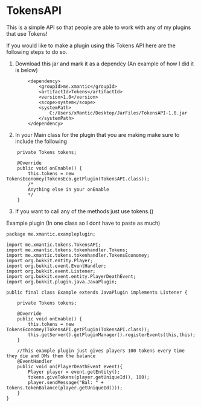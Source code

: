 # TokensAPI
This is a simple API so that people are able to work with any of my plugins that use Tokens!

If you would like to make a plugin using this Tokens API here are the following steps to do so.

1. Download this jar and mark it as a dependcy (An example of how I did it is below)
```
        <dependency>
            <groupId>me.xmantic</groupId>
            <artifactId>Tokens</artifactId>
            <version>1.0</version>
            <scope>system</scope>
            <systemPath>
                C:/Users/xMantic/Desktop/JarFiles/TokensAPI-1.0.jar
            </systemPath>
        </dependency>
```
        
2. In your Main class for the plugin that you are making make sure to include the following

```
    private Tokens tokens;

    @Override
    public void onEnable() {
        this.tokens = new TokensEconomey(TokensEco.getPlugin(TokensAPI.class));
        /*
        Anything else in your onEnable
        */
    }
```
3. If you want to call any of the methods just use tokens.<method>()

Example plugin (In one class so I dont have to paste as much)
```
package me.xmantic.exampleplugin;

import me.xmantic.tokens.TokensAPI;
import me.xmantic.tokens.tokenhandler.Tokens;
import me.xmantic.tokens.tokenhandler.TokensEconomey;
import org.bukkit.entity.Player;
import org.bukkit.event.EventHandler;
import org.bukkit.event.Listener;
import org.bukkit.event.entity.PlayerDeathEvent;
import org.bukkit.plugin.java.JavaPlugin;

public final class Example extends JavaPlugin implements Listener {

    private Tokens tokens;

    @Override
    public void onEnable() {
        this.tokens = new TokensEconomey(TokensAPI.getPlugin(TokensAPI.class));
        this.getServer().getPluginManager().registerEvents(this,this);
    }

    //This example plugin just gives players 100 tokens every time they die and DMs them the balance
    @EventHandler
    public void on(PlayerDeathEvent event){
        Player player = event.getEntity();
        tokens.giveTokens(player.getUniqueId(), 100);
        player.sendMessage("Bal: " + tokens.tokenBalance(player.getUniqueId()));
    }
}
```
